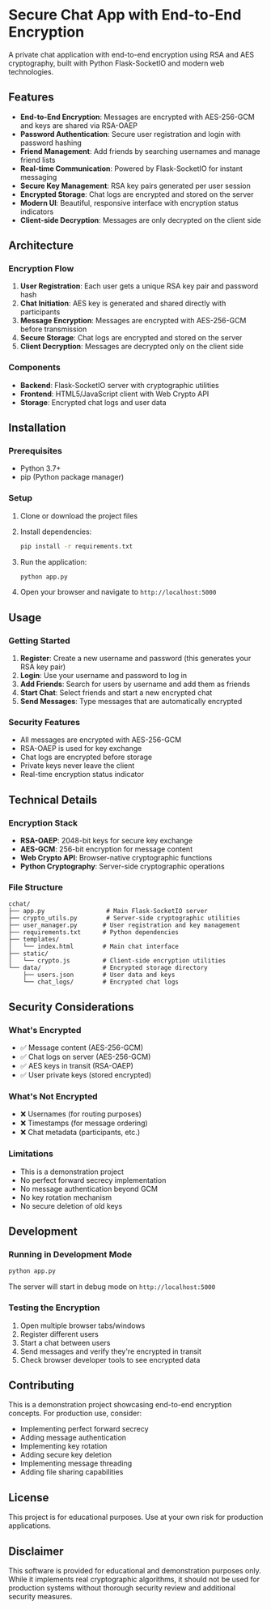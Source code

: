# Secure Chat App with End-to-End Encryption

A private chat application with end-to-end encryption using RSA and AES cryptography, built with Python Flask-SocketIO and modern web technologies.

## Features

- **End-to-End Encryption**: Messages are encrypted with AES-256-GCM and keys are shared via RSA-OAEP
- **Password Authentication**: Secure user registration and login with password hashing
- **Friend Management**: Add friends by searching usernames and manage friend lists
- **Real-time Communication**: Powered by Flask-SocketIO for instant messaging
- **Secure Key Management**: RSA key pairs generated per user session
- **Encrypted Storage**: Chat logs are encrypted and stored on the server
- **Modern UI**: Beautiful, responsive interface with encryption status indicators
- **Client-side Decryption**: Messages are only decrypted on the client side

## Architecture

### Encryption Flow
1. **User Registration**: Each user gets a unique RSA key pair and password hash
2. **Chat Initiation**: AES key is generated and shared directly with participants
3. **Message Encryption**: Messages are encrypted with AES-256-GCM before transmission
4. **Secure Storage**: Chat logs are encrypted and stored on the server
5. **Client Decryption**: Messages are decrypted only on the client side

### Components
- **Backend**: Flask-SocketIO server with cryptographic utilities
- **Frontend**: HTML5/JavaScript client with Web Crypto API
- **Storage**: Encrypted chat logs and user data

## Installation

### Prerequisites
- Python 3.7+
- pip (Python package manager)

### Setup
1. Clone or download the project files
2. Install dependencies:
   ```bash
   pip install -r requirements.txt
   ```

3. Run the application:
   ```bash
   python app.py
   ```

4. Open your browser and navigate to `http://localhost:5000`

## Usage

### Getting Started
1. **Register**: Create a new username and password (this generates your RSA key pair)
2. **Login**: Use your username and password to log in
3. **Add Friends**: Search for users by username and add them as friends
4. **Start Chat**: Select friends and start a new encrypted chat
5. **Send Messages**: Type messages that are automatically encrypted

### Security Features
- All messages are encrypted with AES-256-GCM
- RSA-OAEP is used for key exchange
- Chat logs are encrypted before storage
- Private keys never leave the client
- Real-time encryption status indicator

## Technical Details

### Encryption Stack
- **RSA-OAEP**: 2048-bit keys for secure key exchange
- **AES-GCM**: 256-bit encryption for message content
- **Web Crypto API**: Browser-native cryptographic functions
- **Python Cryptography**: Server-side cryptographic operations

### File Structure
```
cchat/
├── app.py                 # Main Flask-SocketIO server
├── crypto_utils.py        # Server-side cryptographic utilities
├── user_manager.py       # User registration and key management
├── requirements.txt      # Python dependencies
├── templates/
│   └── index.html        # Main chat interface
├── static/
│   └── crypto.js         # Client-side encryption utilities
└── data/                 # Encrypted storage directory
    ├── users.json        # User data and keys
    └── chat_logs/        # Encrypted chat logs
```

## Security Considerations

### What's Encrypted
- ✅ Message content (AES-256-GCM)
- ✅ Chat logs on server (AES-256-GCM)
- ✅ AES keys in transit (RSA-OAEP)
- ✅ User private keys (stored encrypted)

### What's Not Encrypted
- ❌ Usernames (for routing purposes)
- ❌ Timestamps (for message ordering)
- ❌ Chat metadata (participants, etc.)

### Limitations
- This is a demonstration project
- No perfect forward secrecy implementation
- No message authentication beyond GCM
- No key rotation mechanism
- No secure deletion of old keys

## Development

### Running in Development Mode
```bash
python app.py
```
The server will start in debug mode on `http://localhost:5000`

### Testing the Encryption
1. Open multiple browser tabs/windows
2. Register different users
3. Start a chat between users
4. Send messages and verify they're encrypted in transit
5. Check browser developer tools to see encrypted data

## Contributing

This is a demonstration project showcasing end-to-end encryption concepts. For production use, consider:
- Implementing perfect forward secrecy
- Adding message authentication
- Implementing key rotation
- Adding secure key deletion
- Implementing message threading
- Adding file sharing capabilities

## License

This project is for educational purposes. Use at your own risk for production applications.

## Disclaimer

This software is provided for educational and demonstration purposes only. While it implements real cryptographic algorithms, it should not be used for production systems without thorough security review and additional security measures.
